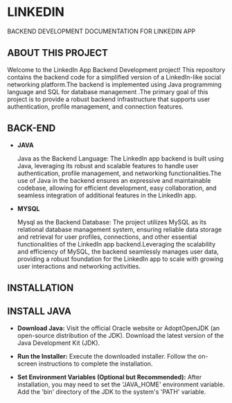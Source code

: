# LINKEDIN
BACKEND DEVELOPMENT DOCUMENTATION FOR LINKEDIN APP

 ## ABOUT THIS PROJECT
Welcome to the LinkedIn App Backend Development project! This repository contains the backend code for a simplified version of a LinkedIn-like social networking platform.The backend is implemented using Java programming language and  SQL for database management .The primary goal of this project is to provide a robust backend infrastructure that supports user authentication, profile management, and connection features.

## BACK-END
- __JAVA__

  Java as the Backend Language:
  The LinkedIn app backend is built using Java, leveraging its robust and scalable features to handle user authentication, profile 
  management, and networking functionalities.The use of Java in the backend ensures an expressive and maintainable codebase, 
  allowing for efficient development, easy collaboration, and seamless integration of additional features in the LinkedIn app.
  
- __MYSQL__
  
  Mysql as the Backend Database:
  The project utilizes MySQL as its relational database management system, ensuring reliable data storage and retrieval for user profiles, 
  connections, and other essential functionalities of the LinkedIn app backend.Leveraging the scalability and efficiency of MySQL, the 
  backend seamlessly manages user data, providing a robust foundation for the LinkedIn app to scale with growing user interactions and 
  networking activities.

## INSTALLATION 

## INSTALL JAVA
- __Download Java:__
  Visit the official Oracle website or AdoptOpenJDK (an open-source distribution of the JDK).
  Download the latest version of the Java Development Kit (JDK).

- __Run the Installer:__
Execute the downloaded installer.
Follow the on-screen instructions to complete the installation.

- __Set Environment Variables (Optional but Recommended):__
  After installation, you may need to set the 'JAVA_HOME' environment variable.
  Add the 'bin' directory of the JDK to the system's 'PATH' variable.
  

